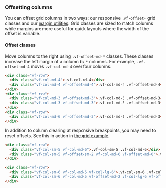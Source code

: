 
### Offsetting columns

You can offset grid columns in two ways: our responsive `.vf-offset-` grid classes and our [margin utilities](/docs/utilities/spacing/). Grid classes are sized to match columns while margins are more useful for quick layouts where the width of the offset is variable.

#### Offset classes

Move columns to the right using `.vf-offset-md-*` classes. These classes increase the left margin of a column by `*` columns. For example, `.vf-offset-md-4` moves `.vf-col-md-4` over four columns.

```html
<div class="vf-row">
  <div class="vf-col-md-4">.vf-col-md-4</div>
  <div class="vf-col-md-4 vf-offset-md-4">.vf-col-md-4 .vf-offset-md-4</div>
</div>
<div class="vf-row">
  <div class="vf-col-md-3 vf-offset-md-3">.vf-col-md-3 .vf-offset-md-3</div>
  <div class="vf-col-md-3 vf-offset-md-3">.vf-col-md-3 .vf-offset-md-3</div>
</div>
<div class="vf-row">
  <div class="vf-col-md-6 vf-offset-md-3">.vf-col-md-6 .vf-offset-md-3</div>
</div>
```

In addition to column clearing at responsive breakpoints, you may need to reset offsets. See this in action in [the grid example](/docs/examples/grid/).

```html
<div class="vf-row">
  <div class="vf-col-sm-5 vf-col-md-6">.vf-col-sm-5 .vf-col-md-6</div>
  <div class="vf-col-sm-5 vf-offset-sm-2 vf-col-md-6 vf-offset-md-0">.vf-col-sm-5 .vf-offset-sm-2 .vf-col-md-6 .vf-offset-md-0</div>
</div>

<div class="vf-row">
  <div class="vf-col-sm-6 vf-col-md-5 vf-col-lg-6">.vf-col-sm-6 .vf-col-md-5 .vf-col-lg-6</div>
  <div class="vf-col-sm-6 vf-col-md-5 vf-offset-md-2 vf-col-lg-6 vf-offset-lg-0">.vf-col-sm-6 .vf-col-md-5 .vf-offset-md-2 .vf-col-lg-6 .vf-offset-lg-0</div>
</div>
```
